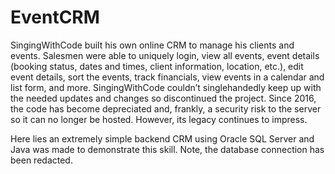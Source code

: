 # EventCRM

SingingWithCode built his own online CRM to manage his clients and events. Salesmen were able to uniquely login, view all events, event details (booking status, dates and times, client information, location, etc.), edit event details, sort the events, track financials, view events in a calendar and list form, and more. SingingWithCode couldn’t singlehandedly keep up with the needed updates and changes so discontinued the project. Since 2016, the code has become depreciated and, frankly, a security risk to the server so it can no longer be hosted. However, its legacy continues to impress. 

Here lies an extremely simple backend CRM using Oracle SQL Server and Java was made to demonstrate this skill. Note, the database connection has been redacted. 
